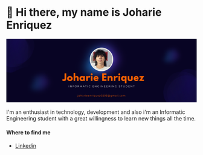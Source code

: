 # 👋 Hi there, my name is Joharie Enriquez

<!--
**mrRobjoe/mrRobjoe** is a ✨ _special_ ✨ repository because its `README.md` (this file) appears on your GitHub profile. -->

<center>
  <img src="https://github.com/mrRobjoe/mrRobjoe/blob/main/JoharieEnriquez.png?raw=true" alt="miBanner" style="Position: center;">
</center>

<!--![Banner](https://github.com/mrRobjoe/mrRobjoe/blob/main/JoharieEnriquez.png?raw=true)-->

I'm an enthusiast in technology, development and also i'm an Informatic Engineering student with a great willingness to learn new things all the time.

#### Where to find me

- [Linkedin](https://www.linkedin.com/in/joharie-enr%C3%ADquez/)

